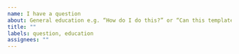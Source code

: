 ```yaml
---
name: I have a question
about: General education e.g. “How do I do this?” or “Can this template do this?”
title: ""
labels: question, education
assignees: ""
---
```

